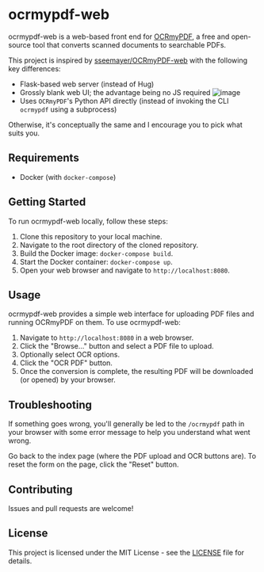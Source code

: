 # ocrmypdf-web

ocrmypdf-web is a web-based front end for [OCRmyPDF](https://github.com/ocrmypdf/OCRmyPDF), a free and open-source tool that converts scanned documents to searchable PDFs.

This project is inspired by [sseemayer/OCRmyPDF-web](https://github.com/sseemayer/OCRmyPDF-web) with the following key differences:

* Flask-based web server (instead of Hug)
* Grossly blank web UI; the advantage being no JS required
  ![image](https://user-images.githubusercontent.com/2837532/229243759-4b56d973-02b3-4b6b-aa91-34da6fa4499f.png)
* Uses `OCRmyPDF`'s Python API directly (instead of invoking the CLI `ocrmypdf` using a subprocess)

Otherwise, it's conceptually the same and I encourage you to pick what suits you.

## Requirements

* Docker (with `docker-compose`)

## Getting Started

To run ocrmypdf-web locally, follow these steps:

1.  Clone this repository to your local machine.
2.  Navigate to the root directory of the cloned repository.
3.  Build the Docker image: `docker-compose build`.
4.  Start the Docker container: `docker-compose up`.
5.  Open your web browser and navigate to `http://localhost:8080`.

## Usage

ocrmypdf-web provides a simple web interface for uploading PDF files and running OCRmyPDF on them. To use ocrmypdf-web:

1.  Navigate to `http://localhost:8080` in a web browser.
2.  Click the "Browse..." button and select a PDF file to upload.
3.  Optionally select OCR options.
4.  Click the "OCR PDF" button.
5.  Once the conversion is complete, the resulting PDF will be downloaded (or opened) by your browser.

## Troubleshooting

If something goes wrong, you'll generally be led to the `/ocrmypdf` path in your browser with some error message to help you understand what went wrong.

Go back to the index page (where the PDF upload and OCR buttons are). To reset the form on the page, click the "Reset" button.

## Contributing

Issues and pull requests are welcome!

## License

This project is licensed under the MIT License - see the [LICENSE](LICENSE) file for details.
